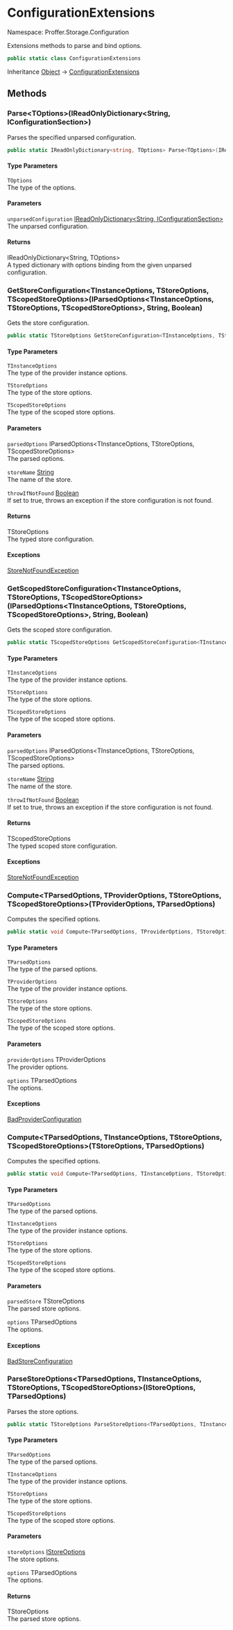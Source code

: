 # ConfigurationExtensions

Namespace: Proffer.Storage.Configuration

Extensions methods to parse and bind options.

```csharp
public static class ConfigurationExtensions
```

Inheritance [Object](https://docs.microsoft.com/en-us/dotnet/api/system.object) → [ConfigurationExtensions](./proffer.storage.configuration.configurationextensions)

## Methods

### **Parse&lt;TOptions&gt;(IReadOnlyDictionary&lt;String, IConfigurationSection&gt;)**

Parses the specified unparsed configuration.

```csharp
public static IReadOnlyDictionary<string, TOptions> Parse<TOptions>(IReadOnlyDictionary<string, IConfigurationSection> unparsedConfiguration)
```

#### Type Parameters

`TOptions`<br>
The type of the options.

#### Parameters

`unparsedConfiguration` [IReadOnlyDictionary&lt;String, IConfigurationSection&gt;](https://docs.microsoft.com/en-us/dotnet/api/system.collections.generic.ireadonlydictionary-2)<br>
The unparsed configuration.

#### Returns

IReadOnlyDictionary&lt;String, TOptions&gt;<br>
A typed dictionary with options binding from the given unparsed configuration.

### **GetStoreConfiguration&lt;TInstanceOptions, TStoreOptions, TScopedStoreOptions&gt;(IParsedOptions&lt;TInstanceOptions, TStoreOptions, TScopedStoreOptions&gt;, String, Boolean)**

Gets the store configuration.

```csharp
public static TStoreOptions GetStoreConfiguration<TInstanceOptions, TStoreOptions, TScopedStoreOptions>(IParsedOptions<TInstanceOptions, TStoreOptions, TScopedStoreOptions> parsedOptions, string storeName, bool throwIfNotFound)
```

#### Type Parameters

`TInstanceOptions`<br>
The type of the provider instance options.

`TStoreOptions`<br>
The type of the store options.

`TScopedStoreOptions`<br>
The type of the scoped store options.

#### Parameters

`parsedOptions` IParsedOptions&lt;TInstanceOptions, TStoreOptions, TScopedStoreOptions&gt;<br>
The parsed options.

`storeName` [String](https://docs.microsoft.com/en-us/dotnet/api/system.string)<br>
The name of the store.

`throwIfNotFound` [Boolean](https://docs.microsoft.com/en-us/dotnet/api/system.boolean)<br>
If set to true, throws an exception if the store configuration is not found.

#### Returns

TStoreOptions<br>
The typed store configuration.

#### Exceptions

[StoreNotFoundException](./proffer.storage.exceptions.storenotfoundexception)<br>

### **GetScopedStoreConfiguration&lt;TInstanceOptions, TStoreOptions, TScopedStoreOptions&gt;(IParsedOptions&lt;TInstanceOptions, TStoreOptions, TScopedStoreOptions&gt;, String, Boolean)**

Gets the scoped store configuration.

```csharp
public static TScopedStoreOptions GetScopedStoreConfiguration<TInstanceOptions, TStoreOptions, TScopedStoreOptions>(IParsedOptions<TInstanceOptions, TStoreOptions, TScopedStoreOptions> parsedOptions, string storeName, bool throwIfNotFound)
```

#### Type Parameters

`TInstanceOptions`<br>
The type of the provider instance options.

`TStoreOptions`<br>
The type of the store options.

`TScopedStoreOptions`<br>
The type of the scoped store options.

#### Parameters

`parsedOptions` IParsedOptions&lt;TInstanceOptions, TStoreOptions, TScopedStoreOptions&gt;<br>
The parsed options.

`storeName` [String](https://docs.microsoft.com/en-us/dotnet/api/system.string)<br>
The name of the store.

`throwIfNotFound` [Boolean](https://docs.microsoft.com/en-us/dotnet/api/system.boolean)<br>
If set to true, throws an exception if the store configuration is not found.

#### Returns

TScopedStoreOptions<br>
The typed scoped store configuration.

#### Exceptions

[StoreNotFoundException](./proffer.storage.exceptions.storenotfoundexception)<br>

### **Compute&lt;TParsedOptions, TProviderOptions, TStoreOptions, TScopedStoreOptions&gt;(TProviderOptions, TParsedOptions)**

Computes the specified options.

```csharp
public static void Compute<TParsedOptions, TProviderOptions, TStoreOptions, TScopedStoreOptions>(TProviderOptions providerOptions, TParsedOptions options)
```

#### Type Parameters

`TParsedOptions`<br>
The type of the parsed options.

`TProviderOptions`<br>
The type of the provider instance options.

`TStoreOptions`<br>
The type of the store options.

`TScopedStoreOptions`<br>
The type of the scoped store options.

#### Parameters

`providerOptions` TProviderOptions<br>
The provider options.

`options` TParsedOptions<br>
The options.

#### Exceptions

[BadProviderConfiguration](./proffer.storage.exceptions.badproviderconfiguration)<br>

### **Compute&lt;TParsedOptions, TInstanceOptions, TStoreOptions, TScopedStoreOptions&gt;(TStoreOptions, TParsedOptions)**

Computes the specified options.

```csharp
public static void Compute<TParsedOptions, TInstanceOptions, TStoreOptions, TScopedStoreOptions>(TStoreOptions parsedStore, TParsedOptions options)
```

#### Type Parameters

`TParsedOptions`<br>
The type of the parsed options.

`TInstanceOptions`<br>
The type of the provider instance options.

`TStoreOptions`<br>
The type of the store options.

`TScopedStoreOptions`<br>
The type of the scoped store options.

#### Parameters

`parsedStore` TStoreOptions<br>
The parsed store options.

`options` TParsedOptions<br>
The options.

#### Exceptions

[BadStoreConfiguration](./proffer.storage.exceptions.badstoreconfiguration)<br>

### **ParseStoreOptions&lt;TParsedOptions, TInstanceOptions, TStoreOptions, TScopedStoreOptions&gt;(IStoreOptions, TParsedOptions)**

Parses the store options.

```csharp
public static TStoreOptions ParseStoreOptions<TParsedOptions, TInstanceOptions, TStoreOptions, TScopedStoreOptions>(IStoreOptions storeOptions, TParsedOptions options)
```

#### Type Parameters

`TParsedOptions`<br>
The type of the parsed options.

`TInstanceOptions`<br>
The type of the provider instance options.

`TStoreOptions`<br>
The type of the store options.

`TScopedStoreOptions`<br>
The type of the scoped store options.

#### Parameters

`storeOptions` [IStoreOptions](./proffer.storage.configuration.istoreoptions)<br>
The store options.

`options` TParsedOptions<br>
The options.

#### Returns

TStoreOptions<br>
The parsed store options.
